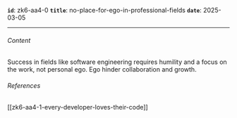 **`id`**: zk6-aa4-0
**`title`**: no-place-for-ego-in-professional-fields
**`date`**: 2025-03-05

---

###### Content

Success in fields like software engineering requires humility and a focus on the work, not personal ego. Ego hinder collaboration and growth.

###### References

[[zk6-aa4-1-every-developer-loves-their-code]]
